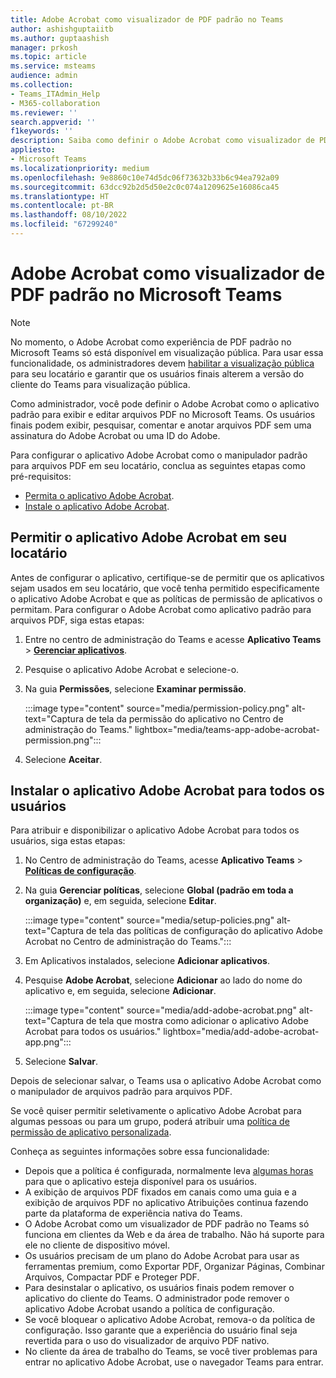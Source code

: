 ```yaml
---
title: Adobe Acrobat como visualizador de PDF padrão no Teams
author: ashishguptaiitb
ms.author: guptaashish
manager: prkosh
ms.topic: article
ms.service: msteams
audience: admin
ms.collection:
- Teams_ITAdmin_Help
- M365-collaboration
ms.reviewer: ''
search.appverid: ''
f1keywords: ''
description: Saiba como definir o Adobe Acrobat como visualizador de PDF padrão para exibir e editar arquivos PDF no Microsoft Teams.
appliesto:
- Microsoft Teams
ms.localizationpriority: medium
ms.openlocfilehash: 9e8860c10e74d5dc06f73632b33b6c94ea792a09
ms.sourcegitcommit: 63dcc92b2d5d50e2c0c074a1209625e16086ca45
ms.translationtype: HT
ms.contentlocale: pt-BR
ms.lasthandoff: 08/10/2022
ms.locfileid: "67299240"
---
```

# <a name="adobe-acrobat-as-a-default-pdf-viewer-in-microsoft-teams"></a>Adobe Acrobat como visualizador de PDF padrão no Microsoft Teams

> [!NOTE]
> No momento, o Adobe Acrobat como experiência de PDF padrão no Microsoft Teams só está disponível em visualização pública. Para usar essa funcionalidade, os administradores devem [habilitar a visualização pública](public-preview-doc-updates.md#enable-public-preview) para seu locatário e garantir que os usuários finais alterem a versão do cliente do Teams para visualização pública.

Como administrador, você pode definir o Adobe Acrobat como o aplicativo padrão para exibir e editar arquivos PDF no Microsoft Teams. Os usuários finais podem exibir, pesquisar, comentar e anotar arquivos PDF sem uma assinatura do Adobe Acrobat ou uma ID do Adobe.

Para configurar o aplicativo Adobe Acrobat como o manipulador padrão para arquivos PDF em seu locatário, conclua as seguintes etapas como pré-requisitos:

* [Permita o aplicativo Adobe Acrobat](#allow-adobe-acrobat-app-in-your-tenant).
* [Instale o aplicativo Adobe Acrobat](#install-adobe-acrobat-app-for-all-users).

## <a name="allow-adobe-acrobat-app-in-your-tenant"></a>Permitir o aplicativo Adobe Acrobat em seu locatário

Antes de configurar o aplicativo, certifique-se de permitir que os aplicativos sejam usados em seu locatário, que você tenha permitido especificamente o aplicativo Adobe Acrobat e que as políticas de permissão de aplicativos o permitam. Para configurar o Adobe Acrobat como aplicativo padrão para arquivos PDF, siga estas etapas:

1. Entre no centro de administração do Teams e acesse **Aplicativo Teams** > **[Gerenciar aplicativos](https://admin.teams.microsoft.com/policies/manage-apps)**.

1. Pesquise o aplicativo Adobe Acrobat e selecione-o.

1. Na guia **Permissões**, selecione **Examinar permissão**.

   :::image type="content" source="media/permission-policy.png" alt-text="Captura de tela da permissão do aplicativo no Centro de administração do Teams." lightbox="media/teams-app-adobe-acrobat-permission.png":::

1. Selecione **Aceitar**.

## <a name="install-adobe-acrobat-app-for-all-users"></a>Instalar o aplicativo Adobe Acrobat para todos os usuários

Para atribuir e disponibilizar o aplicativo Adobe Acrobat para todos os usuários, siga estas etapas:

1. No Centro de administração do Teams, acesse **Aplicativo Teams** > [**Políticas de configuração**](https://admin.teams.microsoft.com/policies/app-setup).

1. Na guia **Gerenciar políticas**, selecione **Global (padrão em toda a organização)** e, em seguida, selecione **Editar**.

   :::image type="content" source="media/setup-policies.png" alt-text="Captura de tela das políticas de configuração do aplicativo Adobe Acrobat no Centro de administração do Teams.":::

1. Em Aplicativos instalados, selecione **Adicionar aplicativos**.

1. Pesquise **Adobe Acrobat**, selecione **Adicionar** ao lado do nome do aplicativo e, em seguida, selecione **Adicionar**.

   :::image type="content" source="media/add-adobe-acrobat.png" alt-text="Captura de tela que mostra como adicionar o aplicativo Adobe Acrobat para todos os usuários." lightbox="media/add-adobe-acrobat-app.png":::

1. Selecione **Salvar**.

Depois de selecionar salvar, o Teams usa o aplicativo Adobe Acrobat como o manipulador de arquivos padrão para arquivos PDF.

Se você quiser permitir seletivamente o aplicativo Adobe Acrobat para algumas pessoas ou para um grupo, poderá atribuir uma [política de permissão de aplicativo personalizada](teams-app-permission-policies.md).

Conheça as seguintes informações sobre essa funcionalidade:

* Depois que a política é configurada, normalmente leva [algumas horas](teams-app-setup-policies.md) para que o aplicativo esteja disponível para os usuários.
* A exibição de arquivos PDF fixados em canais como uma guia e a exibição de arquivos PDF no aplicativo Atribuições continua fazendo parte da plataforma de experiência nativa do Teams.
* O Adobe Acrobat como um visualizador de PDF padrão no Teams só funciona em clientes da Web e da área de trabalho. Não há suporte para ele no cliente de dispositivo móvel.
* Os usuários precisam de um plano do Adobe Acrobat para usar as ferramentas premium, como Exportar PDF, Organizar Páginas, Combinar Arquivos, Compactar PDF e Proteger PDF.
* Para desinstalar o aplicativo, os usuários finais podem remover o aplicativo do cliente do Teams. O administrador pode remover o aplicativo Adobe Acrobat usando a política de configuração.
* Se você bloquear o aplicativo Adobe Acrobat, remova-o da política de configuração. Isso garante que a experiência do usuário final seja revertida para o uso do visualizador de arquivo PDF nativo.
* No cliente da área de trabalho do Teams, se você tiver problemas para entrar no aplicativo Adobe Acrobat, use o navegador Teams para entrar.
